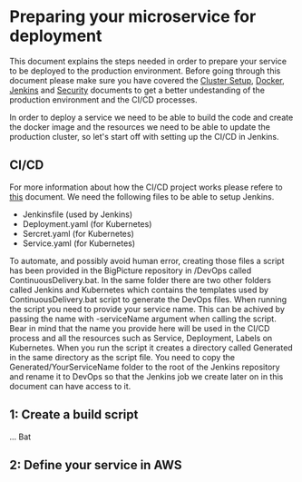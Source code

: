 # Preparing your microservice for deployment

This document explains the steps needed in order to prepare your service to be deployed to the production environment. Before going through this document please make sure you have covered the [Cluster Setup](https://github.com/Geeksltd/Olive/blob/master/docs/Microservices/DevOps/Cluster-setup.md), [Docker](https://github.com/Geeksltd/Olive/blob/master/docs/Microservices/DevOps/Docker.md), [Jenkins](https://github.com/Geeksltd/Olive/blob/master/docs/Microservices/DevOps/Jenkins.md) and [Security](https://github.com/Geeksltd/Olive/blob/master/docs/Microservices/DevOps/Security.md) documents to get a better undestanding of the production environment and the CI/CD processes.

In order to deploy a service we need to be able to build the code and create the docker image and the resources we need to be able to update the production cluster, so let's start off with setting up the CI/CD in Jenkins.

## CI/CD
For more information about how the CI/CD project works please refere to [this](https://github.com/Geeksltd/Olive/blob/master/docs/Microservices/DevOps/Jenkins.md) document. 
We need the following files to be able to setup Jenkins. 
* Jenkinsfile (used by Jenkins)
* Deployment.yaml (for Kubernetes)
* Sercret.yaml (for Kubernetes)
* Service.yaml (for Kubernetes)

To automate, and possibly avoid human error, creating those files a script has been provided in the BigPicture repository in /DevOps called ContinuousDelivery.bat. In the same folder there are two other folders called Jenkins and Kubernetes which contains the templates used by ContinuousDelivery.bat script to generate the DevOps files. When running the script you need to provide your service name. This can be achived by passing the name with -serviceName argument when calling the script. Bear in mind that the name you provide here will be used in the CI/CD process and all the resources such as Service, Deployment, Labels on Kubernetes. 
When you run the script it creates a directory called Generated in the same directory as the script file. You need to copy the Generated/YourServiceName folder to the root of the Jenkins repository and rename it to DevOps so that the Jenkins job we create later on in this document can have access to it.

## 1: Create a build script

...
Bat


## 2: Define your service in AWS

